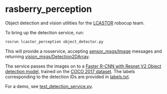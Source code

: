 # rasberry_perception

Object detection and vision utilities for the [LCASTOR](https://github.com/LCAS/LCASTOR/) robocup team.

To bring up the detection service, run:

```bash
rosrun lcastor_perception object_detector.py
```

This will provide a rosservice, accepting [sensor_msgs/Image](https://docs.ros.org/en/noetic/api/sensor_msgs/html/msg/Image.html) messages and returning [vision_msgs/Detection2DArray](https://docs.ros.org/en/noetic/api/vision_msgs/html/msg/Detection2DArray.html).

The service passes the images on to a [Faster R-CNN with Resnet V2 Object detection model](https://tfhub.dev/tensorflow/faster_rcnn/inception_resnet_v2_640x640/1), trained on the [COCO 2017 dataset](https://cocodataset.org/#overview). The labels corresponding to the detection IDs are provided in [labels.txt](src/lcastor_perception/labels.txt).

For a demo, see [test_detection_service.py](test/test_detection_msgs.py).